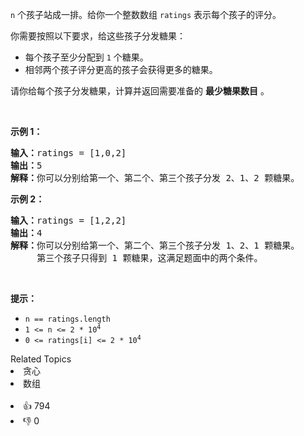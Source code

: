 <p><code>n</code> 个孩子站成一排。给你一个整数数组 <code>ratings</code> 表示每个孩子的评分。</p>

<p>你需要按照以下要求，给这些孩子分发糖果：</p>

<ul>
	<li>每个孩子至少分配到 <code>1</code> 个糖果。</li>
	<li>相邻两个孩子评分更高的孩子会获得更多的糖果。</li>
</ul>

<p>请你给每个孩子分发糖果，计算并返回需要准备的 <strong>最少糖果数目</strong> 。</p>

<p>&nbsp;</p>

<p><strong>示例&nbsp;1：</strong></p>

<pre>
<strong>输入：</strong>ratings = [1,0,2]
<strong>输出：</strong>5
<strong>解释：</strong>你可以分别给第一个、第二个、第三个孩子分发 2、1、2 颗糖果。
</pre>

<p><strong>示例&nbsp;2：</strong></p>

<pre>
<strong>输入：</strong>ratings = [1,2,2]
<strong>输出：</strong>4
<strong>解释：</strong>你可以分别给第一个、第二个、第三个孩子分发 1、2、1 颗糖果。
     第三个孩子只得到 1 颗糖果，这满足题面中的两个条件。</pre>

<p>&nbsp;</p>

<p><strong>提示：</strong></p>

<ul>
	<li><code>n == ratings.length</code></li>
	<li><code>1 &lt;= n &lt;= 2 * 10<sup>4</sup></code></li>
	<li><code>0 &lt;= ratings[i] &lt;= 2 * 10<sup>4</sup></code></li>
</ul>
<div><div>Related Topics</div><div><li>贪心</li><li>数组</li></div></div><br><div><li>👍 794</li><li>👎 0</li></div>